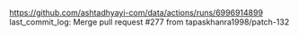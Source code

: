 https://github.com/ashtadhyayi-com/data/actions/runs/6996914899
last_commit_log: Merge pull request #277 from tapaskhanra1998/patch-132